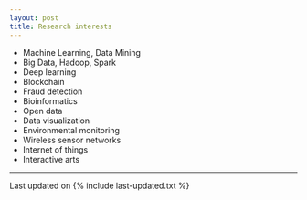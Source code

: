 ```yaml
---
layout: post
title: Research interests
---
```


<div align="justify">

<ul>
<li>Machine Learning, Data Mining</li>
<li>Big Data, Hadoop, Spark</li>
<li>Deep learning</li>
<li>Blockchain</li>
<li>Fraud detection</li>
<li>Bioinformatics</li>
<li>Open data</li>
<li>Data visualization</li>
<li>Environmental monitoring</li>
<li>Wireless sensor networks</li>
<li>Internet of things</li>
<li>Interactive arts</li>
</ul>

<!--
<p></p>
<br>

## <i class="fa fa-chevron-right"></i> Current projects

<table class="table table-hover">

    <tr>
    <td class="col-md-3"><a href="http://www.securit-brussels.be/project/brufence/" target='_blank'><img src="/images/research/brufence.png"/></a> </td>
    <td>
        <strong>Brufence</strong><br>
        With Fabrizio Carcillo<br>
        
blabla


    </td>
    </tr>
    <tr>
    <td class="col-md-3"><a href="http://yleborgne.net/opented" target='_blank'><img src="/images/research/OpenTED.png"/></a> </td>
    <td>
        <strong>OpenTED</strong><br>
        With Adriana Homolova<br>
        
blabla


    </td>
    </tr>
    </table>

## <i class="fa fa-chevron-right"></i> Some past projects

<table class="table table-hover">

    <tr>
    <td class="col-md-3"><a href="http://www.securit-brussels.be/project/brufence/" target='_blank'><img src="/images/research/brufence.png"/></a> </td>
    <td>
        <strong>Lyrics explorer</strong><br>    
blabla
    </td>
    </tr>
    <tr>
    <td class="col-md-3"><a href="http://www.securit-brussels.be/project/brufence/" target='_blank'><img src="/images/research/brufence.png"/></a> </td>
    <td>
        <strong>Lyrics explorer</strong><br>    
blabla
    </td>
    </tr>
    </table>
</div>
-->

<script>
  (function(i,s,o,g,r,a,m){i['GoogleAnalyticsObject']=r;i[r]=i[r]||function(){
  (i[r].q=i[r].q||[]).push(arguments)},i[r].l=1*new Date();a=s.createElement(o),
  m=s.getElementsByTagName(o)[0];a.async=1;a.src=g;m.parentNode.insertBefore(a,m)
  })(window,document,'script','https://www.google-analytics.com/analytics.js','ga');

  ga('create', 'UA-84331081-1', 'auto');
  ga('send', 'pageview');

</script>

---

Last updated on {% include last-updated.txt %}

